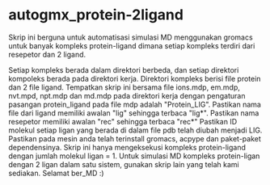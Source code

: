 # autogmx_protein-2ligand
Skrip ini berguna untuk automatisasi simulasi MD menggunakan gromacs untuk banyak kompleks protein-ligand dimana setiap kompleks terdiri dari resepetor dan 2 ligand. 

Setiap kompleks berada dalam direktori berbeda, dan setiap direktori kompoleks berada pada direktori kerja.
Direktori kompleks berisi file protein dan 2 file ligand.
Tempatkan skrip ini bersama file ions.mdp, em.mdp, nvt.mpd, npt.mdp dan md.mdp pada direktori kerja dengan pengaturan pasangan protein_ligand pada file mdp adalah "Protein_LIG".
Pastikan nama file dari ligand memiliki awalan "lig" sehingga terbaca "lig*".
Pastikan nama resepetor memiliki awalan "rec" sehingga terbaca "rec*"
Pastikan ID molekul setiap ligan yang berada di dalam file pdb telah diubah menjadi LIG.
Pastikan pada mesin anda telah terinstall gromacs, acpype dan paket-paket dependensinya.
Skrip ini hanya mengeksekusi kompleks protein-ligand dengan jumlah molekul ligan = 1. Untuk simulasi MD kompleks protein-ligan dengan 2 ligan dalam satu sistem, gunakan skrip lain yang telah kami sediakan.
Selamat ber_MD :)
